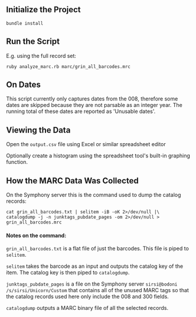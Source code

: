 ## Initialize the Project
```apple js
bundle install
```
## Run the Script
E.g. using the full record set:
```apple js
ruby analyze_marc.rb marc/grin_all_barcodes.mrc
```

## On Dates
This script currently only captures dates from the 008, therefore some dates are skipped
because they are not parsable as an integer year. The running total of these dates are reported
as 'Unusable dates'.

## Viewing the Data
Open the `output.csv` file using Excel or similar spreadsheet editor

Optionally create a histogram using the spreadsheet tool's built-in graphing function.

## How the MARC Data Was Collected
On the Symphony server this is the command used to dump the catalog records:
```apple js
cat grin_all_barcodes.txt | selitem -iB -oK 2>/dev/null |\
catalogdump -j -n junktags_pubdate_pages -om 2>/dev/null > grin_all_barcodes.mrc
```

#### Notes on the command: 
`grin_all_barcodes.txt` is a flat file of just the barcodes. This file is piped to `selitem`.

`selitem` takes the barcode as an input and outputs the catalog key of the item. The catalog key is then 
piped to `catalogdump`.
 
`junktags_pubdate_pages` is a file on the Symphony server `sirsi@bodoni /s/sirsi/Unicorn/Custom` that
contains all of the unused MARC tags so that the catalog records used here only include the 008 and 300 fields. 

`catalogdump` outputs a MARC binary file of all the selected records. 
